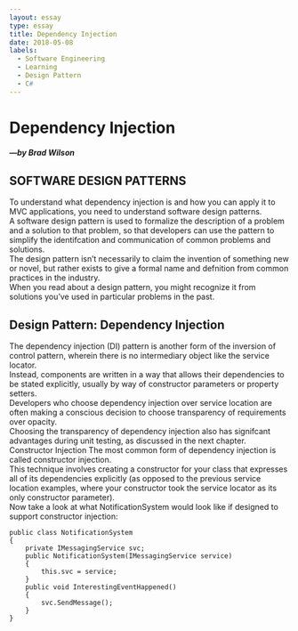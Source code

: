 ```yaml
---
layout: essay
type: essay
title: Dependency Injection
date: 2018-05-08
labels:
  - Software Engineering
  - Learning
  - Design Pattern
  - C#
---
```

# Dependency Injection
##### —by Brad Wilson
## SOFTWARE DESIGN PATTERNS

To understand what dependency injection is and how you can apply it to MVC applications,
you need to understand software design patterns.<br/> A software design pattern is used to formalize the description of a problem and a solution to that problem, so that developers can use the
pattern to simplify the identifcation and communication of common problems and solutions.<br/>
The design pattern isn’t necessarily to claim the invention of something new or novel, but
rather exists to give a formal name and defnition from common practices in the industry.<br/>
When you read about a design pattern, you might recognize it from solutions you’ve used in
particular problems in the past.<br/>
## Design Pattern: Dependency Injection
The dependency injection (DI) pattern is another form of the inversion of control pattern, wherein
there is no intermediary object like the service locator.<br/> Instead, components are written in a way
that allows their dependencies to be stated explicitly, usually by way of constructor parameters or
property setters.<br/>
Developers who choose dependency injection over service location are often making a conscious
decision to choose transparency of requirements over opacity. <br/>Choosing the transparency of dependency injection also has signifcant advantages during unit testing, as discussed in the next chapter.<br/>
Constructor Injection
The most common form of dependency injection is called constructor injection.<br/> This technique
involves creating a constructor for your class that expresses all of its dependencies explicitly (as
opposed to the previous service location examples, where your constructor took the service locator
as its only constructor parameter).<br/>
Now take a look at what NotificationSystem would look like if designed to support constructor
injection:

```
public class NotificationSystem
{
    private IMessagingService svc;
    public NotificationSystem(IMessagingService service)
    {
        this.svc = service;
    }
    public void InterestingEventHappened()
    {
        svc.SendMessage();
    }
}
```
